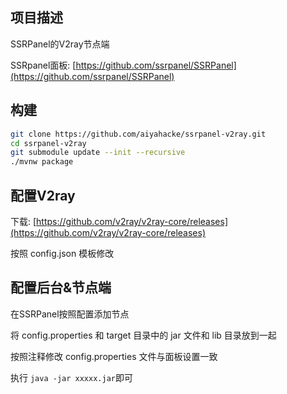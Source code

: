 ## 项目描述
SSRPanel的V2ray节点端

SSRpanel面板: 
[https://github.com/ssrpanel/SSRPanel](https://github.com/ssrpanel/SSRPanel)

## 构建

```bash
git clone https://github.com/aiyahacke/ssrpanel-v2ray.git
cd ssrpanel-v2ray
git submodule update --init --recursive
./mvnw package
```

## 配置V2ray

下载:
[https://github.com/v2ray/v2ray-core/releases](https://github.com/v2ray/v2ray-core/releases)

按照 config.json 模板修改

## 配置后台&节点端

在SSRPanel按照配置添加节点

将 config.properties 和 target 目录中的 jar 文件和 lib 目录放到一起

按照注释修改 config.properties 文件与面板设置一致

执行 `java -jar xxxxx.jar`即可
